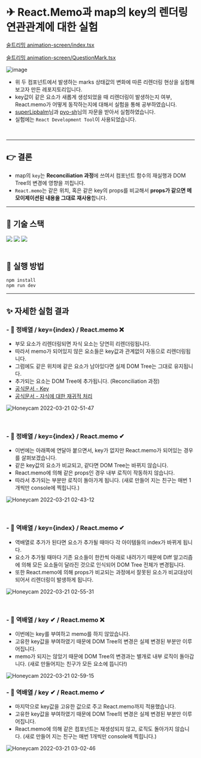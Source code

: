 # ✈ React.Memo과 map의 key의 렌더링 연관관계에 대한 실험

[술트리밍 animation-screen/index.tsx](https://github.com/boostcampwm-2021/web12-sooltreaming/blob/main/client/src/components/room/animation-screen/index.tsx)

[술트리밍 animation-screen/QuestionMark.tsx](https://github.com/boostcampwm-2021/web12-sooltreaming/blob/main/client/src/components/room/animation-screen/QuestionMark.tsx)

![image](https://user-images.githubusercontent.com/14370441/159172464-9be3f8a6-c994-4c73-a28f-e73f15b93ab3.png)

- 위 두 컴포넌트에서 발생하는 marks 상태값의 변화에 따른 리렌더링 현상을 실험해보고자 만든 레포지토리입니다.
- key값이 같은 요소가 새롭게 생성되었을 때 리렌더링이 발생하는지 여부, React.memo가 어떻게 동작하는지에 대해서 실험을 통해 공부하였습니다.
- [superLipbalm](https://github.com/superLipbalm)님과 [pyo-sh](https://github.com/pyo-sh)님의 자문을 받아서 실험하였습니다.
- 실험에는 `React Development Tool`이 사용되었습니다.

<br />

---
## 👉 결론

- map의 `key`는 **Reconciliation 과정**에 쓰여서 컴포넌트 함수의 재실행과 DOM Tree의 변경에 영향을 끼칩니다.
- `React.memo`는 같은 위치, 혹은 같은 key의 props를 비교해서 **props가 같으면 메모이제이션된 내용을 그대로 재사용**합니다. 

---

## 🔧 기술 스택

<div>
  <img src="https://img.shields.io/badge/TypeScript-3178C6?style=flat-square&logo=TypeScript&logoColor=white"/>
  <img src="https://img.shields.io/badge/React-61DAFB?style=flat-square&logo=React&logoColor=white"/>
  <img src="https://img.shields.io/badge/Vite-646CFF?style=flat-square&logo=vite&logoColor=white"/>
</div>

<br />

## 🔑 실행 방법

```
npm install
npm run dev
```

---

## ✨ 자세한 실험 결과

### - 🎉 정배열 / key={index} / React.memo ❌

- 부모 요소가 리렌더링되면 자식 요소는 당연히 리렌더링됩니다.
- 따라서 memo가 되어있지 않은 요소들은 key값과 관계없이 자동으로 리렌더링됩니다.
- 그럼에도 같은 위치에 같은 요소가 남아있다면 실제 DOM Tree는 그대로 유지됩니다.
- 추가되는 요소는 DOM Tree에 추가됩니다. (Reconciliation 과정)
- [공식문서 - Key](https://ko.reactjs.org/docs/lists-and-keys.html#keys)
- [공식문서 - 자식에 대한 재귀적 처리](https://ko.reactjs.org/docs/reconciliation.html#recursing-on-children)

![Honeycam 2022-03-21 02-51-47](https://user-images.githubusercontent.com/14370441/159175683-0b70e82f-a3b0-45b6-82d2-78ad916a1bf0.gif)

<br />

### - 🎉 정배열 / key={index} / React.memo ✔

- 이번에는 아래쪽에 연달아 붙으면서, key가 없지만 React.memo가 되어있는 경우를 살펴보겠습니다.
- 같은 key값의 요소가 비교되고, 같다면 DOM Tree는 바뀌지 않습니다.
- React.memo에 의해 같은 props인 경우 내부 로직이 작동하지 않습니다.
- 따라서 추가되는 부분만 로직이 돌아가게 됩니다. (새로 만들어 지는 친구는 매번 1개씩만 console에 찍힙니다.)

![Honeycam 2022-03-21 02-43-12](https://user-images.githubusercontent.com/14370441/159175337-189e432d-a5a8-4b33-ab95-892aef27faa0.gif)

<br />

### - 🎉 역배열 / key={index} / React.memo ✔

- 역배열로 추가가 된다면 요소가 추가될 때마다 각 아이템들의 index가 바뀌게 됩니다.
- 요소가 추가될 때마다 기존 요소들이 한칸씩 아래로 내려가기 때문에 Diff 알고리즘에 의해 모든 요소들이 달라진 것으로 인식되어 DOM Tree 전체가 변경됩니다.
- 또한 React.memo에 의해 props가 비교되는 과정에서 잘못된 요소가 비교대상이 되어서 리렌더링이 발생하게 됩니다.

![Honeycam 2022-03-21 02-55-31](https://user-images.githubusercontent.com/14370441/159175831-fc2c9d4d-1d8e-4ef9-8ae1-6e4fbf9e9790.gif)

<br />

### - 🎉 역배열 / key ✔ / React.memo ❌

- 이번에는 key를 부여하고 memo를 하지 않았습니다.
- 고유한 key값을 부여하였기 때문에 DOM Tree의 변경은 실제 변경된 부분만 이루어집니다.
- memo가 되지는 않았기 때문에 DOM Tree의 변경과는 별개로 내부 로직이 돌아갑니다. (새로 만들어지는 친구가 모든 요소에 뜹니다!)

![Honeycam 2022-03-21 02-59-15](https://user-images.githubusercontent.com/14370441/159175975-35dd3224-4c31-40ca-90d2-5d5a57765144.gif)

### - 🎉 역배열 / key ✔ / React.memo ✔

- 마지막으로 key값을 고유한 값으로 주고 React.memo까지 적용했습니다.
- 고유한 key값을 부여하였기 때문에 DOM Tree의 변경은 실제 변경된 부분만 이루어집니다.
- React.memo에 의해 같은 컴포넌트는 재생성되지 않고, 로직도 돌아가지 않습니다. (새로 만들어 지는 친구는 매번 1개씩만 console에 찍힙니다.)

![Honeycam 2022-03-21 03-02-46](https://user-images.githubusercontent.com/14370441/159176108-5c5af762-2378-44a3-8eda-918fa59bc860.gif)
